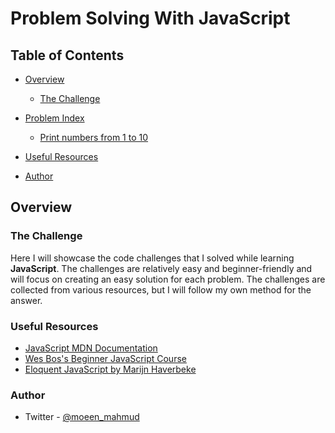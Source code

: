 # Problem Solving With JavaScript

## Table of Contents

- [Overview](#overview)

  - [The Challenge](#the-challenge)

- [Problem Index](#problems)

  - [Print numbers from 1 to 10](./problem-1.js)

- [Useful Resources](#useful-resources)
- [Author](#author)

## Overview

### The Challenge

Here I will showcase the code challenges that I solved while learning **JavaScript**. The challenges are relatively easy and beginner-friendly and will focus on creating an easy solution for each problem. The challenges are collected from various resources, but I will follow my own method for the answer.

### Useful Resources

- [JavaScript MDN Documentation](https://developer.mozilla.org/en-US/docs/Web/JavaScript)
- [Wes Bos's Beginner JavaScript Course](https://beginnerjavascript.com/)
- [Eloquent JavaScript by Marijn Haverbeke](https://eloquentjavascript.net/)

### Author

- Twitter - [@moeen_mahmud](https://twitter.com/home)
